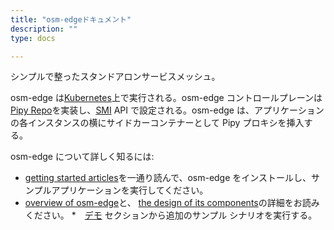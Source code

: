 ```yaml
---
title: "osm-edgeドキュメント"
description: ""
type: docs

---
```


シンプルで整ったスタンドアロンサービスメッシュ。

osm-edge は[Kubernetes](https://kubernetes.io/)上で実行される。osm-edge コントロールプレーンは [Pipy Repo](https://flomesh.io/docs/en/operating/repo/0-intro)を実装し、[SMI](https://smi-spec.io/)  API で設定される。osm-edge は、アプリケーションの各インスタンスの横にサイドカーコンテナーとして Pipy プロキシを挿入する。

osm-edge について詳しく知るには:
*  [getting started articles](docs/getting_started/)を一通り読んで、osm-edge をインストールし、サンプルアプリケーションを実行してください。
* [overview of osm-edge](docs/overview/about/)と、 [the design of its components](docs/overview/osm_components/)の詳細をお読みください。
*　[デモ](docs/demos/) セクションから追加のサンプル シナリオを実行する。